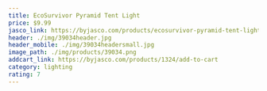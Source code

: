 ```yaml
---
title: EcoSurvivor Pyramid Tent Light
price: $9.99
jasco_link: https://byjasco.com/products/ecosurvivor-pyramid-tent-light
header: ./img/39034header.jpg
header_mobile: ./img/39034headersmall.jpg
image_path: ./img/products/39034.png
addcart_link: https://byjasco.com/products/1324/add-to-cart
category: lighting
rating: 7
---
```

